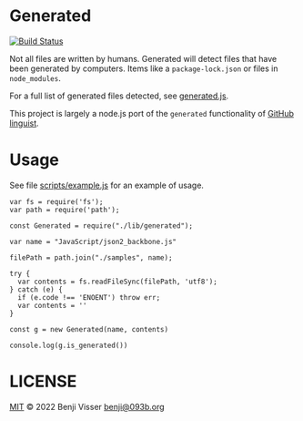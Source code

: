 # Generated

[![Build Status](https://travis-ci.org/noqcks/generated.svg?branch=master)](https://travis-ci.org/noqcks/generated)

Not all files are written by humans. Generated will detect files that have been
generated by computers. Items like a `package-lock.json` or files in `node_modules`.

For a full list of generated files detected, see [generated.js](lib/generated.js).

This project is largely a node.js port of the `generated` functionality of [GitHub linguist](https://github.com/github/linguist).

# Usage

See file [scripts/example.js](scripts/example.js) for an example of usage.

```
var fs = require('fs');
var path = require('path');

const Generated = require("./lib/generated");

var name = "JavaScript/json2_backbone.js"

filePath = path.join("./samples", name);

try {
  var contents = fs.readFileSync(filePath, 'utf8');
} catch (e) {
  if (e.code !== 'ENOENT') throw err;
  var contents = ''
}

const g = new Generated(name, contents)

console.log(g.is_generated())
```

# LICENSE

[MIT](LICENSE) © 2022 Benji Visser <benji@093b.org>
